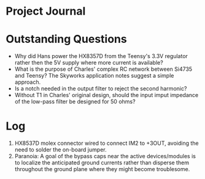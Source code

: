 # Project Journal

# Outstanding Questions
* Why did Hans power the HX8357D from the Teensy's 3.3V regulator rather then the
5V supply where more current is available?
* What is the purpose of Charles' complex RC network between Si4735
  and Teensy?  The Skyworks application notes suggest a simple approach.
* Is a notch needed in the output filter to reject the second harmonic?
* Without T1 in Charles' original design, should the input imput impedance of the low-pass filter be designed for 50 ohms?

# Log
1. HX8537D molex connector wired to connect IM2 to +3OUT, avoiding the
need to solder the on-board jumper.
2. Paranoia:  A goal of the bypass caps near the active devices/modules is to localize the anticipated ground currents rather than disperse them throughout the ground plane where they might become troublesome.

